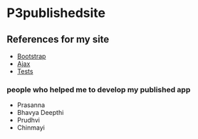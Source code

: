# P3publishedsite
## References for my site
- [Bootstrap](https://startbootstrap.com/themes/)
- [Ajax](https://github.com/profcase/js-gui-ajax)
- [Tests](https://github.com/profcase/js-gui-with-tests)

### people who helped me to develop my published app
- Prasanna
- Bhavya Deepthi
- Prudhvi
- Chinmayi
